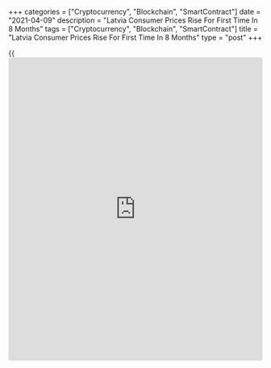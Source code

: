 +++
categories = ["Cryptocurrency", "Blockchain", "SmartContract"]
date = "2021-04-09"
description = "Latvia Consumer Prices Rise For First Time In 8 Months"
tags = ["Cryptocurrency", "Blockchain", "SmartContract"]
title = "Latvia Consumer Prices Rise For First Time In 8 Months"
type = "post"
+++

{{<iframe id="large-banner" src="https://www.bounty.group/#slide=12.0" width="100%" height="600" scrolling="no" style="border: 0px solid rgb(216, 221, 230); border-radius: 3px;">}}

Latvia's consumer prices rose for the fist time in eight months in
March, figures from the Central Statistical Bureau showed on Friday.

Consumer prices grew 0.3 percent year-on-year in March, after a 0.2
percent decline in February.

Prices of goods fell 0.1 percent, while that of services increased 0.9
percent.

Prices for transport gained 3.3 percent yearly in March. Prices for
[health][1] and furnishings rose by 2.4 percent and 2.2 percent,
respectively.

Prices for recreation and culture, and communication increased by 2.0
percent and 1.0 percent, respectively.

On a monthly basis, consumer prices rose 0.8 percent in March.

For comments and feedback [contact](https://www.playgroundfx.com/contact/): editorial@rtt[news](https://www.letsplayfx.com/blog/forex-news-website/).com

[Economic News][2]

 **What parts of the world are seeing the best (and worst) economic
performances lately? Click[here][3] to check out our [Econ Scorecard][3]
and find out! See up-to-the-moment [ranking](https://www.playgroundfx.com/blog/crypto-exchange-ranking/)s for the best and worst
performers in [GDP][4], [unemployment rate][5], [inflation][6] and much
more.**

   1. www.rtt[news](https://www.letsplayfx.com/blog/forex-news-website/).com/Content/Health.aspx
   2. www.rtt[news](https://www.letsplayfx.com/blog/forex-news-website/).com/Content/EconomicNews.aspx
   3. www.rtt[news](https://www.letsplayfx.com/blog/forex-news-website/).com/economic-scorecard/world-rank/industrial-production/highest-performance.aspx
   4. www.rtt[news](https://www.letsplayfx.com/blog/forex-news-website/).com/economic-scorecard/world-rank/GDP/highest-performance.aspx
   5. www.rtt[news](https://www.letsplayfx.com/blog/forex-news-website/).com/economic-scorecard/world-rank/unemployment-rate/lowest-performance.aspx
   6. www.rtt[news](https://www.letsplayfx.com/blog/forex-news-website/).com/economic-scorecard/world-rank/CPI/highest-performance.aspx